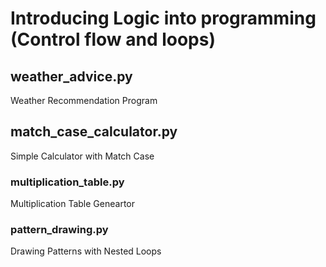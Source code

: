 # Introducing Logic into programming (Control flow and loops)

## weather_advice.py
Weather Recommendation Program

## match_case_calculator.py
Simple Calculator with Match Case

### multiplication_table.py
Multiplication Table Geneartor

### pattern_drawing.py
Drawing Patterns with Nested Loops